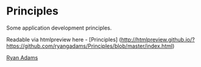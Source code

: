# Principles
Some application development principles.

Readable via htmlpreview here - [Principles] (http://htmlpreview.github.io/?https://github.com/ryangadams/Principles/blob/master/index.html)

[Ryan Adams](mailto:ryana@learningpool.com)
